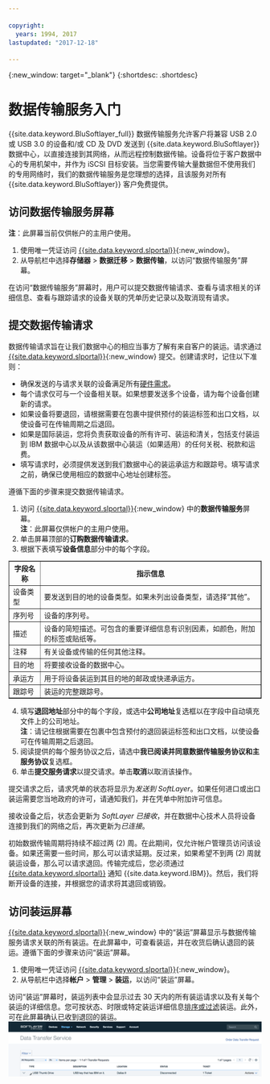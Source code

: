 ```yaml
---

copyright:
  years: 1994, 2017
lastupdated: "2017-12-18"

---
```

{:new_window: target="_blank"}
{:shortdesc: .shortdesc}

# 数据传输服务入门

{{site.data.keyword.BluSoftlayer_full}} 数据传输服务允许客户将兼容 USB 2.0 或 USB 3.0 的设备和/或 CD 及 DVD 发送到 {{site.data.keyword.BluSoftlayer}} 数据中心，以直接连接到其网络，从而远程控制数据传输。设备将位于客户数据中心的专用机架中，并作为 iSCSI 目标安装。当您需要传输大量数据但不使用我们的专用网络时，我们的数据传输服务是您理想的选择，且该服务对所有 {{site.data.keyword.BluSoftlayer}} 客户免费提供。

## 访问数据传输服务屏幕

**注**：此屏幕当前仅供帐户的主用户使用。

1. 使用唯一凭证访问 [{{site.data.keyword.slportal}}](https://control.softlayer.com/){:new_window}。
2. 从导航栏中选择**存储器** > **数据迁移** > **数据传输**，以访问“数据传输服务”屏幕。<br/>

在访问“数据传输服务”屏幕时，用户可以提交数据传输请求、查看与请求相关的详细信息、查看与跟踪请求的设备关联的凭单历史记录以及取消现有请求。

## 提交数据传输请求

数据传输请求旨在让我们数据中心的相应当事方了解有来自客户的装运。请求通过 [{{site.data.keyword.slportal}}](https://control.softlayer.com/){:new_window} 提交。创建请求时，记住以下准则：

- 确保发送的与请求关联的设备满足所有[硬件需求](/docs/infrastructure/DataTransferService/data-transfer-service-faq.html)。
- 每个请求仅可与一个设备相关联。如果想要发送多个设备，请为每个设备创建新的请求。
- 如果设备将要退回，请根据需要在包裹中提供预付的装运标签和出口文档，以使设备可在传输周期之后退回。
- 如果是国际装运，您将负责获取设备的所有许可、装运和清关，包括支付装运到 IBM 数据中心以及从该数据中心装运（如果适用）的任何关税、税款和运费。
- 填写请求时，必须提供发送到我们数据中心的装运承运方和跟踪号。填写请求之前，确保已使用相应的数据中心地址创建标签。

遵循下面的步骤来提交数据传输请求。

1. 访问 [{{site.data.keyword.slportal}}](https://control.softlayer.com/){:new_window} 中的**数据传输服务**屏幕。<br/> **注**：此屏幕仅供帐户的主用户使用。
2. 单击屏幕顶部的**订购数据传输请求**。
3. 根据下表填写**设备信息**部分中的每个字段。
<table border="1">
<tbody>
 <tr><th>字段名称</th><th>指示信息</th></tr>
 <tr><td>设备类型</td><td>要发送到目的地的设备类型。如果未列出设备类型，请选择“其他”。</td></tr>
 <tr><td>序列号</td><td> 设备的序列号。</td></tr><tr><td>描述</td><td>设备的简短描述。可包含的重要详细信息有识别因素，如颜色，附加的标签或贴纸等。</td></tr>
 <tr><td>注释</td><td>有关设备或传输的任何其他注释。</td></tr><tr><td>目的地</td><td>将要接收设备的数据中心。</td></tr>
 <tr><td>承运方</td><td>用于将设备装运到其目的地的邮政或快递承运方。</td></tr>
 <tr><td>跟踪号</td><td>装运的完整跟踪号。</td></tr>
 </tbody>
 </table>

4. 填写**退回地址**部分中的每个字段，或选中**公司地址**复选框以在字段中自动填充文件上的公司地址。<br/> **注**：请记住根据需要在包裹中包含预付的退回装运标签和出口文档，以使设备可在传输周期之后退回。
5. 阅读提供的每个服务协议之后，请选中**我已阅读并同意数据传输服务协议和主服务协议**复选框。
6. 单击**提交服务请求**以提交请求。单击**取消**以取消该操作。

提交请求之后，请求凭单的状态将显示为*发送到 SoftLayer*。如果任何进口或出口装运需要您当地政府的许可，请通知我们，并在凭单中附加许可信息。

接收设备之后，状态会更新为 *SoftLayer 已接收*，并在数据中心技术人员将设备连接到我们的网络之后，再次更新为*已连接*。 

初始数据传输周期将持续不超过两 (2) 周。在此期间，仅允许帐户管理员访问该设备。如果还需要一些时间，那么可以请求延期。反过来，如果希望不到两 (2) 周就装运设备，那么可以请求退回。传输完成后，您必须通过 [{{site.data.keyword.slportal}}](https://control.softlayer.com/) 通知 {{site.data.keyword.IBM}}。然后，我们将断开设备的连接，并根据您的请求将其退回或销毁。


## 访问装运屏幕

[{{site.data.keyword.slportal}}](https://control.softlayer.com/){:new_window} 中的“装运”屏幕显示与数据传输服务请求关联的所有装运。在此屏幕中，可查看装运，并在收货后确认退回的装运。遵循下面的步骤来访问“装运”屏幕。

1. 使用唯一凭证访问 [{{site.data.keyword.slportal}}](https://control.softlayer.com/){:new_window}。
2. 从导航栏中选择**帐户** > **管理** > **装运**，以访问“装运”屏幕。

访问“装运”屏幕时，装运列表中会显示过去 30 天内的所有装运请求以及有关每个装运的详细信息。您可按状态、时限或特定装运详细信息[排序或过滤](sort-or-filter-shipments-list.html)装运。此外，可在此屏幕确认已收到退回的装运。![装运屏幕](/images/DTSShipmentScreen1.png)
